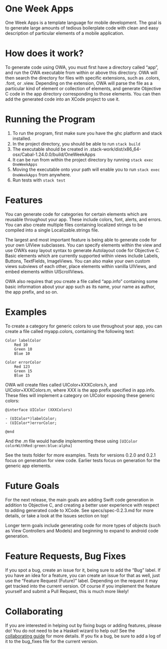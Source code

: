 # One Week Apps
One Week Apps is a template language for mobile development. The goal is to generate large amounts of tedious boilerplate code with clean and easy description of particular elements of a mobile application. 

# How does it work?
To generate code using OWA, you must first have a directory called “app”, and run the OWA executable from within or above this directory. OWA will then search the directory for files with specific extensions, such as .colors, .font, or .view. Depending on the extension, OWA will parse the file as a particular kind of element or collection of elements, and generate Objective C code in the app directory corresponding to those elements. You can then add the generated code into an XCode project to use it. 

# Running the Program
1. To run the program, first make sure you have the ghc platform and stack installed. 
2. In the project directory, you should be able to run `stack build`
3. The executable should be created in .stack-work/dist/x86_64-osx/Cabal-1.24.0.0/build/OneWeekApps
4. It can be run from within the project directory by running `stack exec OneWeekApps`
5. Moving the executable onto your path will enable you to run `stack exec OneWeekApps` from anywhere. 
6. Run tests with `stack test`

# Features
You can generate code for categories for certain elements which are reusable throughout your app. These include colors, font, alerts, and errors. You can also create multiple files containing localized strings to be compiled into a single Localizable.strings file. 

The largest and most important feature is being able to generate code for your own UIView subclasses. You can specify elements within the view and use OWA’s easy layout syntax to generate Autolayout code for Objective C. Basic elements which are currently supported within views include Labels, Buttons, TextFields, ImageViews. You can also make your own custom views subviews of each other, place elements within vanilla UIViews, and embed elements within UIScrollViews. 

OWA also requires that you create a file called “app.info” containing some basic information about your app such as its name, your name as author, the app prefix, and so on. 

# Examples

To create a category for generic colors to use throughout your app, you can create a file called myapp.colors, containing the following text:

```
Color labelColor
	Red 10
	Green 10
	Blue 10

Color errorColor
	Red 123
	Green 15
	Blue 15
```

OWA will create files called UIColor+XXXColors.h, and UIColor+XXXColors.m, where XXX is the app prefix specified in app.info. These files will implement a category on UIColor exposing these generic colors:

```
@interface UIColor (XXXColors)

- (UIColor*)labelColor;
- (UIColor*)errorColor;

@end
```

And the .m file would handle implementing these using `[UIColor colorWithRed:green:blue:alpha]` 

See the tests folder for more examples. Tests for versions 0.2.0 and 0.2.1 focus on generation for view code. Earlier tests focus on generation for the generic app elements. 

# Future Goals
For the next release, the main goals are adding Swift code generation in addition to Objective C, and creating a better user experience with respect to adding generated code to XCode. See specs/spec-0.2.3.md for more details, or take a look at the Issues section on top! 

Longer term goals include generating code for more types of objects (such as View Controllers and Models) and beginning to expand to android code generation. 

# Feature Requests, Bug Fixes
If you spot a bug, create an issue for it, being sure to add the “Bug” label. If you have an idea for a feature, you can create an issue for that as well, just use the “Feature Request (Future)” label. Depending on the request it may get tracked into the current version. Of course if you implement the feature yourself and submit a Pull Request, this is much more likely! 

# Collaborating
If you are interested in helping out by fixing bugs or adding features, please do! You do not need to be a Haskell wizard to help out! See the [collaborating guide](Collaborating.md) for more details. If you fix a bug, be sure to add a log of it to  the bug_fixes file for the current version. 
